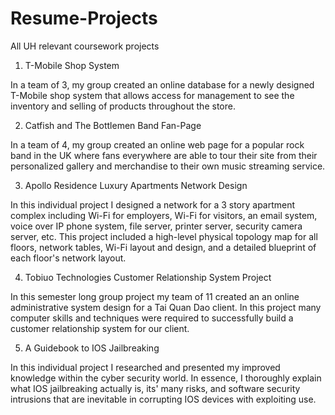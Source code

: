 # Resume-Projects
All UH relevant coursework projects 


1. T-Mobile Shop System

In a team of 3, my group created an online database for a newly designed T-Mobile shop system that allows access for management to see the inventory and selling of products throughout the store.


2. Catfish and The Bottlemen Band Fan-Page

In a team of 4, my group created an online web page for a popular rock band in the UK where fans everywhere are able to tour their site from their personalized gallery and merchandise to their own music streaming service.


3. Apollo Residence Luxury Apartments Network Design

In this individual project I designed a network for a 3 story apartment complex including Wi-Fi for employers, Wi-Fi for visitors, an email system, voice over IP phone system, file server, printer server, security camera server, etc. This project included a high-level physical topology map for all floors, network tables, Wi-Fi layout and design, and a detailed blueprint of each floor's network layout.


4. Tobiuo Technologies Customer Relationship System Project

In this semester long group project my team of 11 created an an online administrative system design for a Tai Quan Dao client. In this project many computer skills and techniques were required to successfully build a customer relationship system for our client.


5. A Guidebook to IOS Jailbreaking

In this individual project I researched and presented my improved knowledge within the cyber security world. In essence, I thoroughly explain what IOS jailbreaking actually is, its' many risks, and software security intrusions that are inevitable in corrupting IOS devices with exploiting use.
